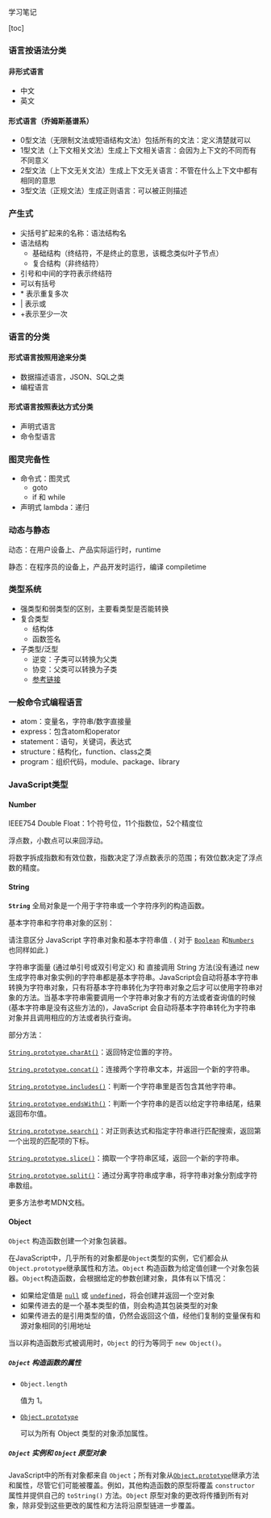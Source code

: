 学习笔记



[toc]

### 语言按语法分类

#### 非形式语言
- 中文
- 英文

#### 形式语言（乔姆斯基谱系）
- 0型文法（无限制文法或短语结构文法）包括所有的文法：定义清楚就可以
- 1型文法（上下文相关文法）生成上下文相关语言：会因为上下文的不同而有不同意义
- 2型文法（上下文无关文法）生成上下文无关语言：不管在什么上下文中都有相同的意思
- 3型文法（正规文法）生成正则语言：可以被正则描述



### 产生式

- 尖括号扩起来的名称：语法结构名
- 语法结构
    - 基础结构（终结符，不是终止的意思，该概念类似叶子节点）
    - 复合结构（非终结符）
- 引号和中间的字符表示终结符
- 可以有括号
- \* 表示重复多次
- | 表示或
- \+表示至少一次



### 语言的分类

#### 形式语言按照用途来分类

- 数据描述语言，JSON、SQL之类
- 编程语言



#### 形式语言按照表达方式分类

- 声明式语言
- 命令型语言



### 图灵完备性

- 命令式：图灵式
  - goto
  - if 和 while
- 声明式 lambda：递归



### 动态与静态

动态：在用户设备上、产品实际运行时，runtime

静态：在程序员的设备上，产品开发时运行，编译 compiletime



### 类型系统

- 强类型和弱类型的区别，主要看类型是否能转换
- 复合类型
  - 结构体
  - 函数签名
- 子类型/泛型
  - 逆变：子类可以转换为父类
  - 协变：父类可以转换为子类
  - [参考链接](https://jkchao.github.io/typescript-book-chinese/tips/covarianceAndContravariance.html)



### 一般命令式编程语言

- atom：变量名，字符串/数字直接量
- express：包含atom和operator
- statement：语句，关键词，表达式
- structure：结构化，function、class之类
- program：组织代码，module、package、library



### JavaScript类型

#### Number

IEEE754 Double Float：1个符号位，11个指数位，52个精度位

浮点数，小数点可以来回浮动。

将数字拆成指数和有效位数，指数决定了浮点数表示的范围；有效位数决定了浮点数的精度。





#### String

**`String`** 全局对象是一个用于字符串或一个字符序列的构造函数。

基本字符串和字符串对象的区别：

请注意区分 JavaScript 字符串对象和基本字符串值 . ( 对于 [`Boolean`](https://developer.mozilla.org/zh-CN/docs/Web/JavaScript/Reference/Global_Objects/Boolean) 和[`Numbers`](https://developer.mozilla.org/zh-CN/docs/Web/JavaScript/Reference/Global_Objects/Number) 也同样如此.)

字符串字面量 (通过单引号或双引号定义) 和 直接调用 String 方法(没有通过 new 生成字符串对象实例)的字符串都是基本字符串。JavaScript会自动将基本字符串转换为字符串对象，只有将基本字符串转化为字符串对象之后才可以使用字符串对象的方法。当基本字符串需要调用一个字符串对象才有的方法或者查询值的时候(基本字符串是没有这些方法的)，JavaScript 会自动将基本字符串转化为字符串对象并且调用相应的方法或者执行查询。

部分方法：

[`String.prototype.charAt()`](https://developer.mozilla.org/zh-CN/docs/Web/JavaScript/Reference/Global_Objects/String/charAt)：返回特定位置的字符。

[`String.prototype.concat()`](https://developer.mozilla.org/zh-CN/docs/Web/JavaScript/Reference/Global_Objects/String/concat)：连接两个字符串文本，并返回一个新的字符串。

[`String.prototype.includes()`](https://developer.mozilla.org/zh-CN/docs/Web/JavaScript/Reference/Global_Objects/String/includes)：判断一个字符串里是否包含其他字符串。

[`String.prototype.endsWith()`](https://developer.mozilla.org/zh-CN/docs/Web/JavaScript/Reference/Global_Objects/String/endsWith)：判断一个字符串的是否以给定字符串结尾，结果返回布尔值。

[`String.prototype.search()`](https://developer.mozilla.org/zh-CN/docs/Web/JavaScript/Reference/Global_Objects/String/search)：对正则表达式和指定字符串进行匹配搜索，返回第一个出现的匹配项的下标。

[`String.prototype.slice()`](https://developer.mozilla.org/zh-CN/docs/Web/JavaScript/Reference/Global_Objects/String/slice)：摘取一个字符串区域，返回一个新的字符串。

[`String.prototype.split()`](https://developer.mozilla.org/zh-CN/docs/Web/JavaScript/Reference/Global_Objects/String/split)：通过分离字符串成字串，将字符串对象分割成字符串数组。



更多方法参考MDN文档。



#### Object

`Object` 构造函数创建一个对象包装器。

在JavaScript中，几乎所有的对象都是`Object`类型的实例，它们都会从`Object.prototype`继承属性和方法。`Object` 构造函数为给定值创建一个对象包装器。`Object`构造函数，会根据给定的参数创建对象，具体有以下情况：

- 如果给定值是 [`null`](https://developer.mozilla.org/zh-CN/docs/Web/JavaScript/Reference/Global_Objects/null) 或 [`undefined`](https://developer.mozilla.org/zh-CN/docs/Web/JavaScript/Reference/Global_Objects/undefined)，将会创建并返回一个空对象
- 如果传进去的是一个基本类型的值，则会构造其包装类型的对象
- 如果传进去的是引用类型的值，仍然会返回这个值，经他们复制的变量保有和源对象相同的引用地址

当以非构造函数形式被调用时，`Object` 的行为等同于 `new Object()`。

##### `Object` 构造函数的属性

- `Object.length`

  值为 1。

- [`Object.prototype`](https://developer.mozilla.org/zh-CN/docs/Web/JavaScript/Reference/Global_Objects/Object/prototype)

  可以为所有 Object 类型的对象添加属性。

##### `Object` 实例和 `Object` 原型对象

JavaScript中的所有对象都来自 `Object`；所有对象从[`Object.prototype`](https://developer.mozilla.org/zh-CN/docs/Web/JavaScript/Reference/Global_Objects/Object/prototype)继承方法和属性，尽管它们可能被覆盖。例如，其他构造函数的原型将覆盖 `constructor` 属性并提供自己的 `toString()` 方法。`Object` 原型对象的更改将传播到所有对象，除非受到这些更改的属性和方法将沿原型链进一步覆盖。